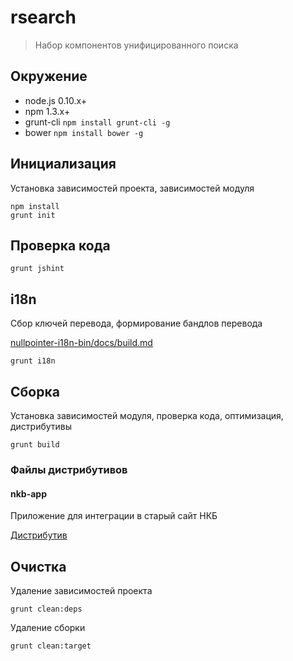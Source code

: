# rsearch

> Набор компонентов унифицированного поиска

## Окружение

* node.js 0.10.x+
* npm 1.3.x+
* grunt-cli `npm install grunt-cli -g`
* bower `npm install bower -g`


## Инициализация

Установка зависимостей проекта, зависимостей модуля

    npm install
    grunt init


## Проверка кода

    grunt jshint


## i18n

Сбор ключей перевода, формирование бандлов перевода

[nullpointer-i18n-bin/docs/build.md](http://repo.nkb/git/gitweb.cgi?p=nullpointer/i18n-bin.git;a=blob;f=README.md;h=e6f088c99ed5f43a0ae12ef133f9befaba117268;hb=refs/heads/master)

    grunt i18n


## Сборка

Установка зависимостей модуля, проверка кода, оптимизация, дистрибутивы

    grunt build

### Файлы дистрибутивов

#### nkb-app

Приложение для интеграции в старый сайт НКБ

[Дистрибутив](dist/nkb-app)

## Очистка

Удаление зависимостей проекта

    grunt clean:deps

Удаление сборки

    grunt clean:target

